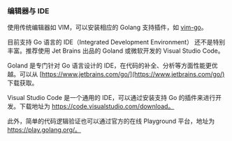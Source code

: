 ### 编辑器与 IDE

使用传统编辑器如 VIM，可以安装相应的 Golang 支持插件，如 [vim-go](https://github.com/fatih/vim-go)。

目前支持 Go 语言的 IDE（Integrated Development Environment） 还不是特别丰富。推荐使用 Jet Brains 出品的 Goland 或微软开发的 Visual Studio Code。

Goland 是专门针对 Go 语言设计的 IDE，在代码的补全、分析等方面性能更优越。可以从 [https://www.jetbrains.com/go/](https://www.jetbrains.com/go/) 下载获取。

Visual Studio Code 是一个通用的 IDE，可以通过安装支持 Go 的插件来进行开发。下载地址为 https://code.visualstudio.com/download。

此外，简单的代码逻辑验证也可以通过官方的在线 Playground 平台，地址为 https://play.golang.org/。